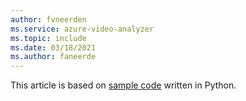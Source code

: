 ```yaml
---
author: fvneerden
ms.service: azure-video-analyzer
ms.topic: include
ms.date: 03/18/2021
ms.author: faneerde
---
```


This article is based on [sample code](https://github.com/Azure-Samples/live-video-analytics-iot-edge-python) written in Python.

<!-- TODO 
Link needs to be updated to new Python sample location
-->